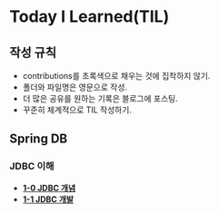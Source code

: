# Today I Learned(TIL)

## 작성 규칙
- contributions를 초록색으로 채우는 것에 집착하지 않기.
- 폴더와 파일명은 영문으로 작성.
- 더 많은 공유를 원하는 기록은 블로그에 포스팅.
- 꾸준히 체계적으로 TIL 작성하기. 

## Spring DB

### JDBC 이해
 - [**1-0 JDBC 개념**](https://github.com/YeongJae0114/TIL/blob/main/Spring-DB-1/Spring-DB_1-0.md)
 - [**1-1 JDBC 개발**](https://github.com/YeongJae0114/TIL/blob/main/Spring-DB-1/Spring-DB_1-1.md)

